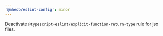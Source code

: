 ```yaml
---
'@mheob/eslint-config': minor
---
```


Deactivate `@typescript-eslint/explicit-function-return-type` rule for jsx files.

